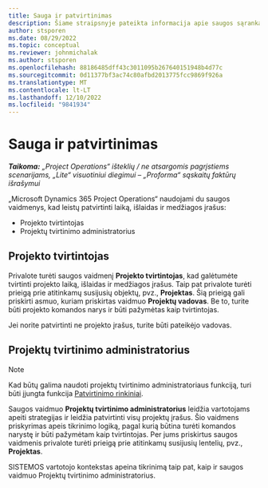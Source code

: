 ```yaml
---
title: Sauga ir patvirtinimas
description: Šiame straipsnyje pateikta informacija apie saugos sąranką darbui su patvirtinimais programoje „Microsoft Dynamics 365 Project Operations“.
author: stsporen
ms.date: 08/29/2022
ms.topic: conceptual
ms.reviewer: johnmichalak
ms.author: stsporen
ms.openlocfilehash: 88186485dff43c3011095b267640151948b4d77c
ms.sourcegitcommit: 0d11377bf3ac74c80afbd2013775fcc9869f926a
ms.translationtype: MT
ms.contentlocale: lt-LT
ms.lasthandoff: 12/10/2022
ms.locfileid: "9841934"
---
```

# <a name="security-and-approvals"></a>Sauga ir patvirtinimas

_**Taikoma:** „Project Operations“ išteklių / ne atsargomis pagrįstiems scenarijams, „Lite“ visuotiniui diegimui – „Proforma“ sąskaitų faktūrų išrašymui_

„Microsoft Dynamics 365 Project Operations“ naudojami du saugos vaidmenys, kad leistų patvirtinti laiką, išlaidas ir medžiagos įrašus:

- Projekto tvirtintojas
- Projektų tvirtinimo administratorius

## <a name="project-approver"></a>Projekto tvirtintojas

Privalote turėti saugos vaidmenį **Projekto tvirtintojas**, kad galėtumėte tvirtinti projekto laiką, išlaidas ir medžiagos įrašus. Taip pat privalote turėti prieigą prie atitinkamų susijusių objektų, pvz., **Projektas**. Šią prieigą gali priskirti asmuo, kuriam priskirtas vaidmuo **Projektų vadovas**. Be to, turite būti projekto komandos narys ir būti pažymėtas kaip tvirtintojas.

Jei norite patvirtinti ne projekto įrašus, turite būti pateikėjo vadovas.

## <a name="project-approver-admin"></a>Projektų tvirtinimo administratorius

> [!NOTE]
> Kad būtų galima naudoti projektų tvirtinimo administratoriaus funkciją, turi būti įjungta funkcija [Patvirtinimo rinkiniai](approval-sets.md).

Saugos vaidmuo **Projektų tvirtinimo administratorius** leidžia vartotojams apeiti strategijas ir leidžia patvirtinti visų projektų įrašus. Šio vaidmens priskyrimas apeis tikrinimo logiką, pagal kurią būtina turėti komandos narystę ir būti pažymėtam kaip tvirtintojas. Per jums priskirtus saugos vaidmenis privalote turėti prieigą prie atitinkamų susijusių lentelių, pvz., **Projektas**.

SISTEMOS vartotojo kontekstas apeina tikrinimą taip pat, kaip ir saugos vaidmuo Projektų tvirtinimo administratorius.
